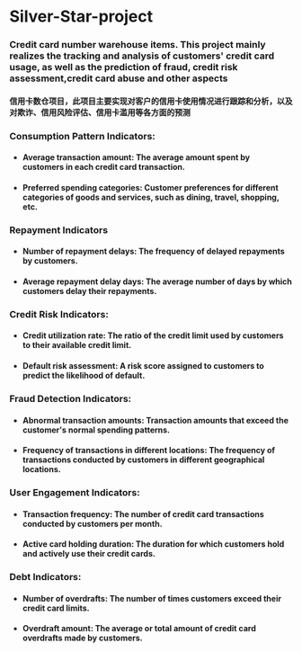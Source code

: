 # Silver-Star-project
### Credit card number warehouse items. This project mainly realizes the tracking and analysis of customers' credit card usage, as well as the prediction of fraud, credit risk assessment,credit card abuse and other aspects
#### **信用卡数仓项目，此项目主要实现对客户的信用卡使用情况进行跟踪和分析，以及对欺诈、信用风险评估、信用卡滥用等各方面的预测**


### Consumption Pattern Indicators: 
* #### Average transaction amount: The average amount spent by customers in each credit card transaction.
* #### Preferred spending categories: Customer preferences for different categories of goods and services, such as dining, travel, shopping, etc.
### Repayment Indicators
* #### Number of repayment delays: The frequency of delayed repayments by customers.
* #### Average repayment delay days: The average number of days by which customers delay their repayments.
### Credit Risk Indicators: 
* #### Credit utilization rate: The ratio of the credit limit used by customers to their available credit limit.
* #### Default risk assessment: A risk score assigned to customers to predict the likelihood of default. 
### Fraud Detection Indicators: 
* #### Abnormal transaction amounts: Transaction amounts that exceed the customer's normal spending patterns.
* #### Frequency of transactions in different locations: The frequency of transactions conducted by customers in different geographical locations. 
### User Engagement Indicators: 
* #### Transaction frequency: The number of credit card transactions conducted by customers per month.
* #### Active card holding duration: The duration for which customers hold and actively use their credit cards. 
### Debt Indicators: 
* #### Number of overdrafts: The number of times customers exceed their credit card limits.
* #### Overdraft amount: The average or total amount of credit card overdrafts made by customers.